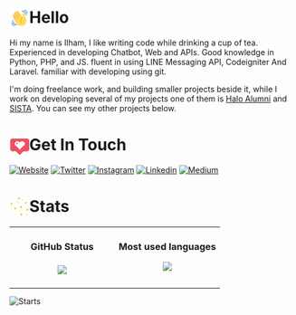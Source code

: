 # Hello <img align="left" alt="GIF" height="35px" width="35px" src="./wave-hello.gif" />
Hi my name is Ilham, I like writing code while drinking a cup of tea.
Experienced in developing Chatbot, Web and APIs. Good knowledge in Python, PHP, and JS. fluent in using LINE Messaging API, Codeigniter And Laravel. familiar with developing using git.

I'm doing freelance work, and building smaller projects beside it, while I work on developing several of my projects one of them is [Halo Alumni][hani] and [SISTA][sista]. You can see my other projects below.

# Get In Touch <img align="left" alt="GIF" height="35px" width="35px" src="./love.gif" />

[![Website](https://img.shields.io/badge/website-ilhamriski-037de9.svg?style=for-the-badge&logo=WindowsTerminal&logoWidth=20)][website]
[![Twitter](https://img.shields.io/badge/twitter-@ilhamrisky-037de9.svg?style=for-the-badge&logo=twitter&logoWidth=20)][twitter]
[![Instagram](https://img.shields.io/badge/instagram-@ilhamriski-e903d7.svg?style=for-the-badge&logo=instagram&logoWidth=20)][instagram]
[![Linkedin](https://img.shields.io/badge/linkedin-ilhamriski-1488f0.svg?style=for-the-badge&logo=linkedin&logoWidth=20)][linkedin]
[![Medium](https://img.shields.io/badge/medium-@ilhamrisky21-383838.svg?style=for-the-badge&logo=medium&logoWidth=20)][medium]

# Stats <img align="left" alt="GIF" height="35px" width="35px" src="./stars-twinkle.gif" />

<table>
   <td width="50%" valign="top">
    <h3 align="center"> GitHub Status<h3>
    <p align="center">
      <img src="https://github-readme-stats.vercel.app/api?username=IlhamriSKY&theme=tokyonight&column=7&no-frame=true" />
    </p>
   </td>
   <td width="50%" valign="top">
    <h3 align="center"> Most used languages</h3>
     <p align="center">
      <img src="https://github-readme-stats-git-masterrstaa-rickstaa.vercel.app/api?username=IlhamriSKY&show_icons=true&layout=compact&theme=tokyonight&count_private=truecount_private=true"/>
     </p>
  </td>
</table>
      
![Starts](https://activity-graph.herokuapp.com/graph?username=IlhamriSKY&theme=react-dark&bg_color=20232a&hide_border=true)

[banner]: https://raw.githubusercontent.com/IlhamriSKY/IlhamriSKY/master/headergif.gif
[footer]: https://raw.githubusercontent.com/IlhamriSKY/IlhamriSKY/master/footer.png
[website]: https://ilhamriski.works
[linkedin]: https://www.linkedin.com/in/ilhamriski/
[instagram]: https://www.instagram.com/ilhamriski/
[twitter]: https://twitter.com/ilhamrisky
[vanika]: https://www.unika.ac.id/blog/2018/07/13/virtual-assistant-vanika/
[hani]: https://hani.unika.ac.id/
[sista]: https://github.com/Pinternship/Sista
[medium]: https://medium.com/@ilhamrisky21
